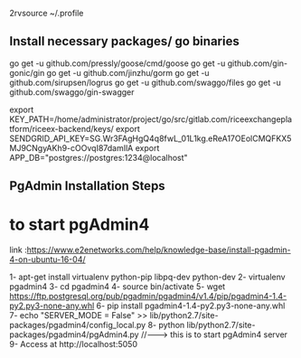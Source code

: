 2rvsource ~/.profile

Install necessary packages/ go binaries
-------------------------------------
go get -u github.com/pressly/goose/cmd/goose
go get -u github.com/gin-gonic/gin
go get -u github.com/jinzhu/gorm
go get -u github.com/sirupsen/logrus
go get -u github.com/swaggo/files
go get -u github.com/swaggo/gin-swagger


export KEY_PATH=/home/administrator/project/go/src/gitlab.com/riceexchangeplatform/riceex-backend/keys/
export SENDGRID_API_KEY=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
export APP_DB="postgres://postgres:1234@localhost"


PgAdmin Installation Steps
------------------------------------------------------------

to start pgAdmin4
===================

link :https://www.e2enetworks.com/help/knowledge-base/install-pgadmin-4-on-ubuntu-16-04/

1- apt-get install virtualenv python-pip libpq-dev python-dev
2- virtualenv pgadmin4
3- cd pgadmin4
4- source bin/activate
5- wget https://ftp.postgresql.org/pub/pgadmin/pgadmin4/v1.4/pip/pgadmin4-1.4-py2.py3-none-any.whl
6- pip install pgadmin4-1.4-py2.py3-none-any.whl 
7- echo "SERVER_MODE = False" >> lib/python2.7/site-packages/pgadmin4/config_local.py
8- python lib/python2.7/site-packages/pgadmin4/pgAdmin4.py   //---> this is to start pgAdmin4 server
9- Access at http://localhost:5050​